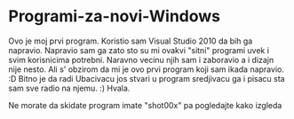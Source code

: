 # Programi-za-novi-Windows

Ovo je moj prvi program. Koristio sam Visual Studio 2010 da bih ga napravio. Napravio sam ga zato sto su mi ovakvi "sitni" programi uvek i svim korisnicima potrebni. Naravno vecinu njih sam i zaboravio a i dizajn nije nesto. Ali s' obzirom da mi je ovo prvi program koji sam ikada napravio. :D Bitno je da radi Ubacivacu jos stvari u program sredjivacu ga i pisacu sta sam sve radio na njemu. :) Hvala.


Ne morate da skidate program imate "shot00x" pa pogledajte kako izgleda
